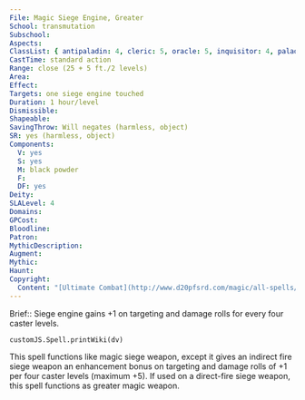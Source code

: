 ```yaml
---
File: Magic Siege Engine, Greater
School: transmutation
Subschool: 
Aspects: 
ClassList: { antipaladin: 4, cleric: 5, oracle: 5, inquisitor: 4, paladin: 4, sorcerer: 4, wizard: 4, occultist: 4 }
CastTime: standard action
Range: close (25 + 5 ft./2 levels)
Area: 
Effect: 
Targets: one siege engine touched
Duration: 1 hour/level
Dismissible: 
Shapeable: 
SavingThrow: Will negates (harmless, object)
SR: yes (harmless, object)
Components:
  V: yes
  S: yes
  M: black powder
  F: 
  DF: yes
Deity: 
SLALevel: 4
Domains: 
GPCost: 
Bloodline: 
Patron: 
MythicDescription: 
Augment: 
Mythic: 
Haunt: 
Copyright:
  Content: "[Ultimate Combat](http://www.d20pfsrd.com/magic/all-spells/m/magic-siege-engine#TOC-Magic-Siege-Engine-Greater)"
---
```

Brief:: Siege engine gains +1 on targeting and damage rolls for every four caster levels.

```dataviewjs
customJS.Spell.printWiki(dv)
```

This spell functions like magic siege weapon, except it gives an indirect fire siege weapon an enhancement bonus on targeting and damage rolls of +1 per four caster levels (maximum +5). If used on a direct-fire siege weapon, this spell functions as greater magic weapon.
